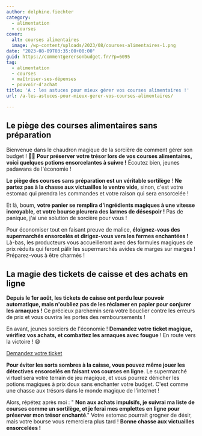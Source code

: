 ```yaml
---
author: delphine.fiechter
category:
  - alimentation
  - courses
cover:
  alt: courses alimentaires
  image: /wp-content/uploads/2023/08/courses-alimentaires-1.png
date: "2023-08-09T03:35:00+00:00"
guid: https://commentgerersonbudget.fr/?p=6095
tag:
  - alimentation
  - courses
  - maîtriser-ses-dépenses
  - pouvoir-d'achat
title: 'A : les astuces pour mieux gérer vos courses alimentaires !'
url: /a-les-astuces-pour-mieux-gerer-vos-courses-alimentaires/

---
```

## Le piège des courses alimentaires sans préparation

Bienvenue dans le chaudron magique de la sorcière de comment gérer son budget ! 🧙‍♀️ **Pour préserver votre trésor lors de vos courses alimentaires, voici quelques potions ensorcelantes à suivre !** Écoutez bien, jeunes padawans de l'économie !

**Le piège des courses sans préparation est un véritable sortilège** ! **Ne partez pas à la chasse aux victuailles le ventre vide,** sinon, c'est votre estomac qui prendra les commandes et votre raison qui sera ensorcelée !

Et là, boum, **votre panier se remplira d'ingrédients magiques à une vitesse incroyable, et votre bourse pleurera des larmes de désespoir !** Pas de panique, j'ai une solution de sorcière pour vous !

Pour économiser tout en faisant preuve de malice, **éloignez-vous des supermarchés ensorcelés et dirigez-vous vers les fermes enchantées !** Là-bas, les producteurs vous accueilleront avec des formules magiques de prix réduits qui feront pâlir les supermarchés avides de marges sur marges ! Préparez-vous à être charmés !

## La magie des tickets de caisse et des achats en ligne

**Depuis le 1er août, les tickets de caisse ont perdu leur pouvoir automatique, mais n'oubliez pas de les réclamer en papier pour conjurer les arnaques !** Ce précieux parchemin sera votre bouclier contre les erreurs de prix et vous ouvrira les portes des remboursements !

En avant, jeunes sorciers de l'économie ! **Demandez votre ticket magique, vérifiez vos achats, et combattez les arnaques avec fougue** ! En route vers la victoire ! 😄

[Demandez votre ticket](https://commentgerersonbudget.fr/ladieu-aux-tickets-de-caisse-une-revolution-le-1er-aout/)

**Pour éviter les sorts sombres à la caisse, vous pouvez même jouer les détectives ensorcelés en faisant vos courses en ligne**. Le supermarché virtuel sera votre terrain de jeu magique, et vous pourrez dénicher les potions magiques à prix doux sans enchanter votre budget. C'est comme une chasse aux trésors dans le monde magique de l'internet !

Alors, répétez après moi : " **Non aux achats impulsifs, je suivrai ma liste de courses comme un sortilège, et je ferai mes emplettes en ligne pour préserver mon trésor enchanté**." Votre estomac pourrait grogner de désir, mais votre bourse vous remerciera plus tard ! **Bonne chasse aux victuailles ensorcelées !**
